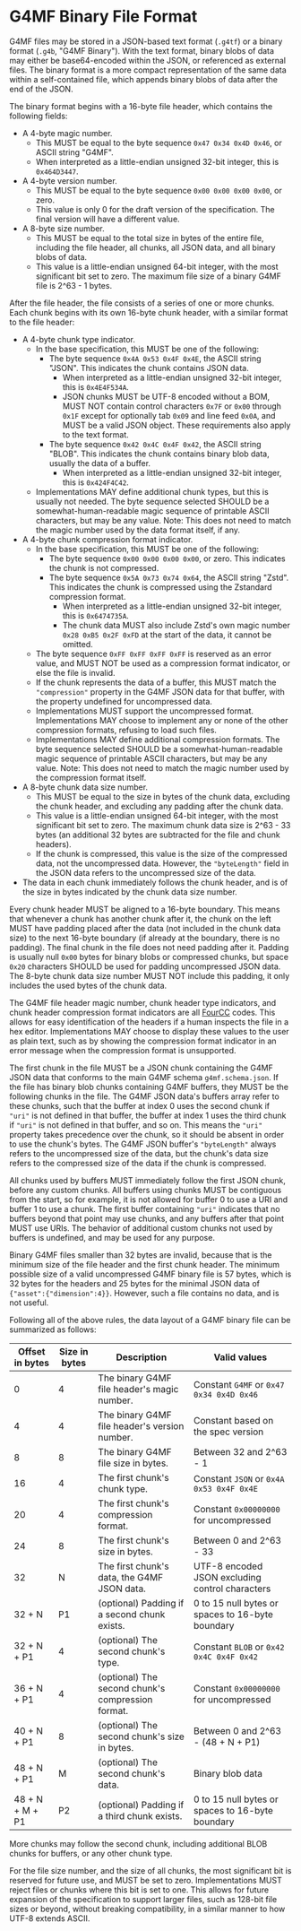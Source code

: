 # G4MF Binary File Format

G4MF files may be stored in a JSON-based text format (`.g4tf`) or a binary format (`.g4b`, "G4MF Binary"). With the text format, binary blobs of data may either be base64-encoded within the JSON, or referenced as external files. The binary format is a more compact representation of the same data within a self-contained file, which appends binary blobs of data after the end of the JSON.

The binary format begins with a 16-byte file header, which contains the following fields:

- A 4-byte magic number.
  - This MUST be equal to the byte sequence `0x47 0x34 0x4D 0x46`, or ASCII string "G4MF".
  - When interpreted as a little-endian unsigned 32-bit integer, this is `0x464D3447`.
- A 4-byte version number.
  - This MUST be equal to the byte sequence `0x00 0x00 0x00 0x00`, or zero.
  - This value is only 0 for the draft version of the specification. The final version will have a different value.
- A 8-byte size number.
  - This MUST be equal to the total size in bytes of the entire file, including the file header, all chunks, all JSON data, and all binary blobs of data.
  - This value is a little-endian unsigned 64-bit integer, with the most significant bit set to zero. The maximum file size of a binary G4MF file is 2^63 - 1 bytes.

After the file header, the file consists of a series of one or more chunks. Each chunk begins with its own 16-byte chunk header, with a similar format to the file header:

- A 4-byte chunk type indicator.
  - In the base specification, this MUST be one of the following:
    - The byte sequence `0x4A 0x53 0x4F 0x4E`, the ASCII string "JSON". This indicates the chunk contains JSON data.
      - When interpreted as a little-endian unsigned 32-bit integer, this is `0x4E4F534A`.
      - JSON chunks MUST be UTF-8 encoded without a BOM, MUST NOT contain control characters `0x7F` or `0x00` through `0x1F` except for optionally tab `0x09` and line feed `0x0A`, and MUST be a valid JSON object. These requirements also apply to the text format.
    - The byte sequence `0x42 0x4C 0x4F 0x42`, the ASCII string "BLOB". This indicates the chunk contains binary blob data, usually the data of a buffer.
      - When interpreted as a little-endian unsigned 32-bit integer, this is `0x424F4C42`.
  - Implementations MAY define additional chunk types, but this is usually not needed. The byte sequence selected SHOULD be a somewhat-human-readable magic sequence of printable ASCII characters, but may be any value. Note: This does not need to match the magic number used by the data format itself, if any.
- A 4-byte chunk compression format indicator.
  - In the base specification, this MUST be one of the following:
    - The byte sequence `0x00 0x00 0x00 0x00`, or zero. This indicates the chunk is not compressed.
    - The byte sequence `0x5A 0x73 0x74 0x64`, the ASCII string "Zstd". This indicates the chunk is compressed using the Zstandard compression format.
      - When interpreted as a little-endian unsigned 32-bit integer, this is `0x6474735A`.
      - The chunk data MUST also include Zstd's own magic number `0x28 0xB5 0x2F 0xFD` at the start of the data, it cannot be omitted.
  - The byte sequence `0xFF 0xFF 0xFF 0xFF` is reserved as an error value, and MUST NOT be used as a compression format indicator, or else the file is invalid.
  - If the chunk represents the data of a buffer, this MUST match the `"compression"` property in the G4MF JSON data for that buffer, with the property undefined for uncompressed data.
  - Implementations MUST support the uncompressed format. Implementations MAY choose to implement any or none of the other compression formats, refusing to load such files.
  - Implementations MAY define additional compression formats. The byte sequence selected SHOULD be a somewhat-human-readable magic sequence of printable ASCII characters, but may be any value. Note: This does not need to match the magic number used by the compression format itself.
- A 8-byte chunk data size number.
  - This MUST be equal to the size in bytes of the chunk data, excluding the chunk header, and excluding any padding after the chunk data.
  - This value is a little-endian unsigned 64-bit integer, with the most significant bit set to zero. The maximum chunk data size is 2^63 - 33 bytes (an additional 32 bytes are subtracted for the file and chunk headers).
  - If the chunk is compressed, this value is the size of the compressed data, not the uncompressed data. However, the `"byteLength"` field in the JSON data refers to the uncompressed size of the data.
- The data in each chunk immediately follows the chunk header, and is of the size in bytes indicated by the chunk data size number.

Every chunk header MUST be aligned to a 16-byte boundary. This means that whenever a chunk has another chunk after it, the chunk on the left MUST have padding placed after the data (not included in the chunk data size) to the next 16-byte boundary (if already at the boundary, there is no padding). The final chunk in the file does not need padding after it. Padding is usually null `0x00` bytes for binary blobs or compressed chunks, but space `0x20` characters SHOULD be used for padding uncompressed JSON data. The 8-byte chunk data size number MUST NOT include this padding, it only includes the used bytes of the chunk data.

The G4MF file header magic number, chunk header type indicators, and chunk header compression format indicators are all [FourCC](https://en.wikipedia.org/wiki/FourCC) codes. This allows for easy identification of the headers if a human inspects the file in a hex editor. Implementations MAY choose to display these values to the user as plain text, such as by showing the compression format indicator in an error message when the compression format is unsupported.

The first chunk in the file MUST be a JSON chunk containing the G4MF JSON data that conforms to the main G4MF schema `g4mf.schema.json`. If the file has binary blob chunks containing G4MF buffers, they MUST be the following chunks in the file. The G4MF JSON data's buffers array refer to these chunks, such that the buffer at index 0 uses the second chunk if `"uri"` is not defined in that buffer, the buffer at index 1 uses the third chunk if `"uri"` is not defined in that buffer, and so on. This means the `"uri"` property takes precedence over the chunk, so it should be absent in order to use the chunk's bytes. The G4MF JSON buffer's `"byteLength"` always refers to the uncompressed size of the data, but the chunk's data size refers to the compressed size of the data if the chunk is compressed.

All chunks used by buffers MUST immediately follow the first JSON chunk, before any custom chunks. All buffers using chunks MUST be contiguous from the start, so for example, it is not allowed for buffer 0 to use a URI and buffer 1 to use a chunk. The first buffer containing `"uri"` indicates that no buffers beyond that point may use chunks, and any buffers after that point MUST use URIs. The behavior of additional custom chunks not used by buffers is undefined, and may be used for any purpose.

Binary G4MF files smaller than 32 bytes are invalid, because that is the minimum size of the file header and the first chunk header. The minimum possible size of a valid uncompressed G4MF binary file is 57 bytes, which is 32 bytes for the headers and 25 bytes for the minimal JSON data of `{"asset":{"dimension":4}}`. However, such a file contains no data, and is not useful.

Following all of the above rules, the data layout of a G4MF binary file can be summarized as follows:

| Offset in bytes | Size in bytes | Description                                       | Valid values                                     |
| --------------- | ------------- | ------------------------------------------------- | ------------------------------------------------ |
| 0               | 4             | The binary G4MF file header's magic number.       | Constant `G4MF` or `0x47 0x34 0x4D 0x46`         |
| 4               | 4             | The binary G4MF file header's version number.     | Constant based on the spec version               |
| 8               | 8             | The binary G4MF file size in bytes.               | Between 32 and 2^63 - 1                          |
| 16              | 4             | The first chunk's chunk type.                     | Constant `JSON` or `0x4A 0x53 0x4F 0x4E`         |
| 20              | 4             | The first chunk's compression format.             | Constant `0x00000000` for uncompressed           |
| 24              | 8             | The first chunk's size in bytes.                  | Between 0 and 2^63 - 33                          |
| 32              | N             | The first chunk's data, the G4MF JSON data.       | UTF-8 encoded JSON excluding control characters  |
| 32 + N          | P1            | (optional) Padding if a second chunk exists.      | 0 to 15 null bytes or spaces to 16-byte boundary |
| 32 + N + P1     | 4             | (optional) The second chunk's type.               | Constant `BLOB` or `0x42 0x4C 0x4F 0x42`         |
| 36 + N + P1     | 4             | (optional) The second chunk's compression format. | Constant `0x00000000` for uncompressed           |
| 40 + N + P1     | 8             | (optional) The second chunk's size in bytes.      | Between 0 and 2^63 - (48 + N + P1)               |
| 48 + N + P1     | M             | (optional) The second chunk's data.               | Binary blob data                                 |
| 48 + N + M + P1 | P2            | (optional) Padding if a third chunk exists.       | 0 to 15 null bytes or spaces to 16-byte boundary |

More chunks may follow the second chunk, including additional BLOB chunks for buffers, or any other chunk type.

For the file size number, and the size of all chunks, the most significant bit is reserved for future use, and MUST be set to zero. Implementations MUST reject files or chunks where this bit is set to one. This allows for future expansion of the specification to support larger files, such as 128-bit file sizes or beyond, without breaking compatibility, in a similar manner to how UTF-8 extends ASCII.
